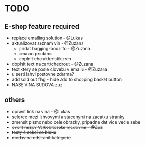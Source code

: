 # TODO

## E-shop feature required

* replace emailing solution - @Lukas
* aktualizovat seznam vin - @Zuzana
    * pridat bagging-box info - @Zuzana
    * ~~smazat prodane~~
    * ~~doplnit charakteristiku vin~~
* doplnit text na cart/checkout - @Zuzana
* text ktery se posle cloveku v emailu - @Zuzana
* u sesti lahvi postovne zdarma?
* add sold out flag - hide add to shopping basket button
* NASE VINA SUDOVA zuz

## others

* opravit link na vina - @Lukas
* selekce mezi lahvovymi a stacenymi na zacatku stranky
* zmensit pismo nebo cele obrazky, pripadne dat vice vedle sebe
* ~~overit nazev Velkobitesska medovina - @Zuz~~
* ~~texty 4 sekcí do bloku~~
* ~~medovina odstranit kategorie~~

